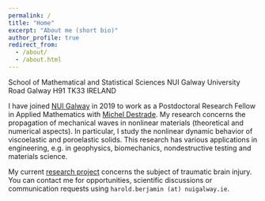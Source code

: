 ```yaml
---
permalink: /
title: "Home"
excerpt: "About me (short bio)"
author_profile: true
redirect_from: 
  - /about/
  - /about.html
---
```


School of Mathematical and Statistical Sciences
NUI Galway
University Road
Galway
H91 TK33
IRELAND

I have joined [NUI Galway](http://www.nuigalway.ie/our-research/people/mathematics-statistics-and-applied-mathematics/haroldberjamin/) in 2019 to work as a Postdoctoral Research Fellow in Applied Mathematics with [Michel Destrade](http://www.maths.nuigalway.ie/~destrade/). My research concerns the propagation of mechanical waves in nonlinear materials (theoretical and numerical aspects). In particular, I study the nonlinear dynamic behavior of viscoelastic and poroelastic solids. This research has various applications in engineering, e.g. in geophysics, biomechanics, nondestructive testing and materials science.

My current [research project](https://cordis.europa.eu/project/id/101023950) concerns the subject of traumatic brain injury. You can contact me for opportunities, scientific discussions or communication requests using <code>harold.berjamin (at) nuigalway.ie</code>.